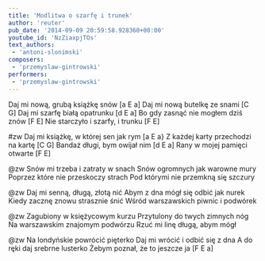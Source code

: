 ```yaml
---
title: 'Modlitwa o szarfę i trunek'
author: 'reuter'
pub_date: '2014-09-09 20:59:58.928360+00:00'
youtube_id: 'NzZiaxpjTOs'
text_authors:
 - 'antoni-slonimski'
composers:
 - 'przemyslaw-gintrowski'
performers:
 - 'przemyslaw-gintrowski'
---
```


Daj mi nową, grubą książkę snów [a E a]
Daj mi nową butelkę ze snami [C G]
Daj mi szarfę białą opatrunku [d E a]
Bo gdy zasnąć nie mogłem dziś znów [F E]
Nie starczyło i szarfy, i trunku [F E]

#zw
Daj mi książkę, w której sen jak rym [a E a}
Z każdej karty przechodzi na kartę [C G]
Bandaż długi, bym owijał nim [d E a]
Rany w mojej pamięci otwarte [F E]

@zw
Snów mi trzeba i zatraty w snach
Snów ogromnych jak warowne mury
Poprzez które nie przeskoczy strach
Pod którymi nie przemkną się szczury

@zw
Daj mi senną, długą, złotą nić
Abym z dna mógł się odbić jak nurek
Kiedy zacznę znowu strasznie śnić
Wśród warszawskich piwnic i podwórek

@zw
Zagubiony w księżycowym kurzu
Przytulony do twych zimnych nóg
Na warszawskim znajomym podwórzu
Rzuć mi linę długą, abym mógł

@zw
Na londyńskie powrócić pięterko
Daj mi wrócić i odbić się z dna
A do ręki daj srebrne lusterko
Żebym poznał, że to jeszcze ja [F E a]